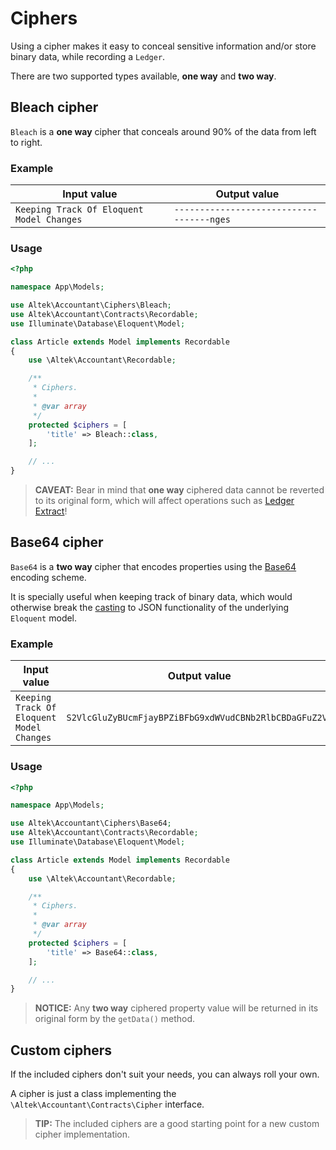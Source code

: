 # Ciphers
Using a cipher makes it easy to conceal sensitive information and/or store binary data, while recording a `Ledger`.

There are two supported types available, **one way** and **two way**.

## Bleach cipher
`Bleach` is a **one way** cipher that conceals around 90% of the data from left to right.

### Example
Input value                               | Output value
------------------------------------------|------------------------------------------
`Keeping Track Of Eloquent Model Changes` | `-----------------------------------nges`

### Usage
```php
<?php

namespace App\Models;

use Altek\Accountant\Ciphers\Bleach;
use Altek\Accountant\Contracts\Recordable;
use Illuminate\Database\Eloquent\Model;

class Article extends Model implements Recordable
{
    use \Altek\Accountant\Recordable;

    /**
     * Ciphers.
     *
     * @var array
     */
    protected $ciphers = [
        'title' => Bleach::class,
    ];

    // ...
}
```

> **CAVEAT:** Bear in mind that **one way** ciphered data cannot be reverted to its original form, which will affect operations such as [Ledger Extract](ledger-extract.md)!

## Base64 cipher
`Base64` is a **two way** cipher that encodes properties using the [Base64](https://en.wikipedia.org/wiki/Base64) encoding scheme.

It is specially useful when keeping track of binary data, which would otherwise break the [casting](https://laravel.com/docs/5.7/eloquent-mutators#array-and-json-casting) to JSON functionality of the underlying `Eloquent` model.

### Example
Input value                               | Output value
------------------------------------------|------------------------------------------
`Keeping Track Of Eloquent Model Changes` | `S2VlcGluZyBUcmFjayBPZiBFbG9xdWVudCBNb2RlbCBDaGFuZ2Vz`

### Usage
```php
<?php

namespace App\Models;

use Altek\Accountant\Ciphers\Base64;
use Altek\Accountant\Contracts\Recordable;
use Illuminate\Database\Eloquent\Model;

class Article extends Model implements Recordable
{
    use \Altek\Accountant\Recordable;

    /**
     * Ciphers.
     *
     * @var array
     */
    protected $ciphers = [
        'title' => Base64::class,
    ];

    // ...
}
```

> **NOTICE:** Any **two way** ciphered property value will be returned in its original form by the `getData()` method.

## Custom ciphers
If the included ciphers don't suit your needs, you can always roll your own.

A cipher is just a class implementing the `\Altek\Accountant\Contracts\Cipher` interface.

> **TIP:** The included ciphers are a good starting point for a new custom cipher implementation.
